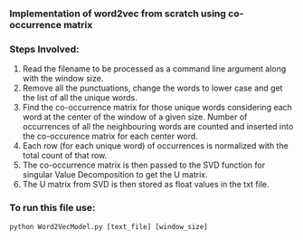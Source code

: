 ### Implementation of word2vec from scratch using co-occurrence matrix

### Steps Involved:
1. Read the filename to be processed as a command line argument along with the window size.
2. Remove all the punctuations, change the words to lower case and get the list of all the unique words.
3. Find the co-occurrence matrix for those unique words considering each word at the center of the window of a given size.
   Number of occurrences of all the neighbouring words are counted and inserted into the co-occurence matrix for each center word.
4. Each row (for each unique word) of occurrences is normalized with the total count of that row.
5. The co-occurrence matrix is then passed to the SVD function for singular Value Decomposition to get the U matrix.
6. The U matrix from SVD is then stored as float values in the txt file.


### To run this file use:

`python Word2VecModel.py [text_file] [window_size]`
